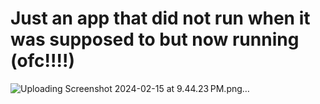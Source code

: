 # Just an app that did not run when it was supposed to but now running (ofc!!!!)

![Uploading Screenshot 2024-02-15 at 9.44.23 PM.png…]()

